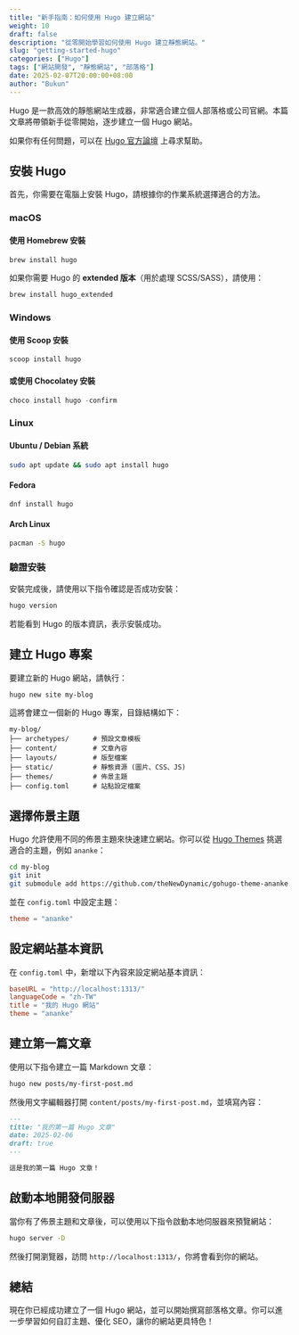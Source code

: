 ```yaml
---
title: "新手指南：如何使用 Hugo 建立網站"
weight: 10
draft: false
description: "從零開始學習如何使用 Hugo 建立靜態網站。"
slug: "getting-started-hugo"
categories: ["Hugo"]
tags: ["網站開發", "靜態網站", "部落格"]
date: 2025-02-07T20:00:00+08:00
author: "Bukun"
---
```


Hugo 是一款高效的靜態網站生成器，非常適合建立個人部落格或公司官網。本篇文章將帶領新手從零開始，逐步建立一個 Hugo 網站。

如果你有任何問題，可以在 [Hugo 官方論壇](https://discourse.gohugo.io/) 上尋求幫助。

## 安裝 Hugo

首先，你需要在電腦上安裝 Hugo，請根據你的作業系統選擇適合的方法。

### macOS

#### 使用 Homebrew 安裝

```bash
brew install hugo
```

如果你需要 Hugo 的 **extended 版本**（用於處理 SCSS/SASS），請使用：

```bash
brew install hugo_extended
```

### Windows

#### 使用 Scoop 安裝

```powershell
scoop install hugo
```

#### 或使用 Chocolatey 安裝

```powershell
choco install hugo -confirm
```

### Linux

#### Ubuntu / Debian 系統

```bash
sudo apt update && sudo apt install hugo
```

#### Fedora

```bash
dnf install hugo
```

#### Arch Linux

```bash
pacman -S hugo
```

### 驗證安裝

安裝完成後，請使用以下指令確認是否成功安裝：

```bash
hugo version
```

若能看到 Hugo 的版本資訊，表示安裝成功。

## 建立 Hugo 專案

要建立新的 Hugo 網站，請執行：

```bash
hugo new site my-blog
```

這將會建立一個新的 Hugo 專案，目錄結構如下：

```
my-blog/
├── archetypes/      # 預設文章模板
├── content/         # 文章內容
├── layouts/         # 版型檔案
├── static/          # 靜態資源 (圖片、CSS、JS)
├── themes/          # 佈景主題
├── config.toml      # 站點設定檔案
```

## 選擇佈景主題

Hugo 允許使用不同的佈景主題來快速建立網站。你可以從 [Hugo Themes](https://themes.gohugo.io/) 挑選適合的主題，例如 `ananke`：

```bash
cd my-blog
git init
git submodule add https://github.com/theNewDynamic/gohugo-theme-ananke.git themes/ananke
```

並在 `config.toml` 中設定主題：

```toml
theme = "ananke"
```

## 設定網站基本資訊

在 `config.toml` 中，新增以下內容來設定網站基本資訊：

```toml
baseURL = "http://localhost:1313/"
languageCode = "zh-TW"
title = "我的 Hugo 網站"
theme = "ananke"
```

## 建立第一篇文章

使用以下指令建立一篇 Markdown 文章：

```bash
hugo new posts/my-first-post.md
```

然後用文字編輯器打開 `content/posts/my-first-post.md`，並填寫內容：

```markdown
---
title: "我的第一篇 Hugo 文章"
date: 2025-02-06
draft: true
---

這是我的第一篇 Hugo 文章！
```

## 啟動本地開發伺服器

當你有了佈景主題和文章後，可以使用以下指令啟動本地伺服器來預覽網站：

```bash
hugo server -D
```

然後打開瀏覽器，訪問 `http://localhost:1313/`，你將會看到你的網站。

## 總結

現在你已經成功建立了一個 Hugo 網站，並可以開始撰寫部落格文章。你可以進一步學習如何自訂主題、優化 SEO，讓你的網站更具特色！
